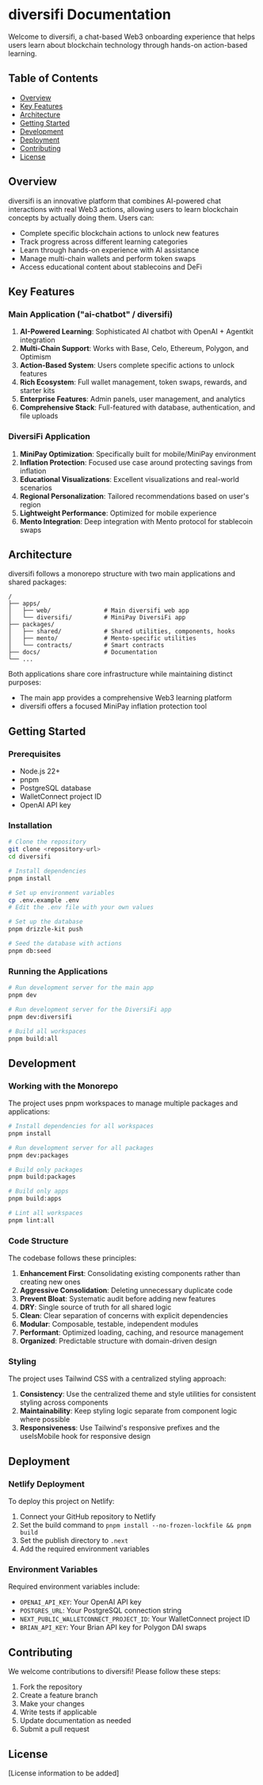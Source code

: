 # diversifi Documentation

Welcome to diversifi, a chat-based Web3 onboarding experience that helps users learn about blockchain technology through hands-on action-based learning.

## Table of Contents

- [Overview](#overview)
- [Key Features](#key-features)
- [Architecture](#architecture)
- [Getting Started](#getting-started)
- [Development](#development)
- [Deployment](#deployment)
- [Contributing](#contributing)
- [License](#license)

## Overview

diversifi is an innovative platform that combines AI-powered chat interactions with real Web3 actions, allowing users to learn blockchain concepts by actually doing them. Users can:

- Complete specific blockchain actions to unlock new features
- Track progress across different learning categories
- Learn through hands-on experience with AI assistance
- Manage multi-chain wallets and perform token swaps
- Access educational content about stablecoins and DeFi

## Key Features

### Main Application ("ai-chatbot" / diversifi)

1. **AI-Powered Learning**: Sophisticated AI chatbot with OpenAI + Agentkit integration
2. **Multi-Chain Support**: Works with Base, Celo, Ethereum, Polygon, and Optimism
3. **Action-Based System**: Users complete specific actions to unlock features
4. **Rich Ecosystem**: Full wallet management, token swaps, rewards, and starter kits
5. **Enterprise Features**: Admin panels, user management, and analytics
6. **Comprehensive Stack**: Full-featured with database, authentication, and file uploads

### DiversiFi Application

1. **MiniPay Optimization**: Specifically built for mobile/MiniPay environment
2. **Inflation Protection**: Focused use case around protecting savings from inflation
3. **Educational Visualizations**: Excellent visualizations and real-world scenarios
4. **Regional Personalization**: Tailored recommendations based on user's region
5. **Lightweight Performance**: Optimized for mobile experience
6. **Mento Integration**: Deep integration with Mento protocol for stablecoin swaps

## Architecture

diversifi follows a monorepo structure with two main applications and shared packages:

```
/
├── apps/
│   ├── web/               # Main diversifi web app
│   └── diversifi/         # MiniPay DiversiFi app
├── packages/
│   ├── shared/            # Shared utilities, components, hooks
│   ├── mento/             # Mento-specific utilities
│   └── contracts/         # Smart contracts
├── docs/                  # Documentation
└── ...
```

Both applications share core infrastructure while maintaining distinct purposes:

- The main app provides a comprehensive Web3 learning platform
- diversifi offers a focused MiniPay inflation protection tool

## Getting Started

### Prerequisites

- Node.js 22+
- pnpm
- PostgreSQL database
- WalletConnect project ID
- OpenAI API key

### Installation

```bash
# Clone the repository
git clone <repository-url>
cd diversifi

# Install dependencies
pnpm install

# Set up environment variables
cp .env.example .env
# Edit the .env file with your own values

# Set up the database
pnpm drizzle-kit push

# Seed the database with actions
pnpm db:seed
```

### Running the Applications

```bash
# Run development server for the main app
pnpm dev

# Run development server for the DiversiFi app
pnpm dev:diversifi

# Build all workspaces
pnpm build:all
```

## Development

### Working with the Monorepo

The project uses pnpm workspaces to manage multiple packages and applications:

```bash
# Install dependencies for all workspaces
pnpm install

# Run development server for all packages
pnpm dev:packages

# Build only packages
pnpm build:packages

# Build only apps
pnpm build:apps

# Lint all workspaces
pnpm lint:all
```

### Code Structure

The codebase follows these principles:

1. **Enhancement First**: Consolidating existing components rather than creating new ones
2. **Aggressive Consolidation**: Deleting unnecessary duplicate code
3. **Prevent Bloat**: Systematic audit before adding new features
4. **DRY**: Single source of truth for all shared logic
5. **Clean**: Clear separation of concerns with explicit dependencies
6. **Modular**: Composable, testable, independent modules
7. **Performant**: Optimized loading, caching, and resource management
8. **Organized**: Predictable structure with domain-driven design

### Styling

The project uses Tailwind CSS with a centralized styling approach:

1. **Consistency**: Use the centralized theme and style utilities for consistent styling across components
2. **Maintainability**: Keep styling logic separate from component logic where possible
3. **Responsiveness**: Use Tailwind's responsive prefixes and the useIsMobile hook for responsive design

## Deployment

### Netlify Deployment

To deploy this project on Netlify:

1. Connect your GitHub repository to Netlify
2. Set the build command to `pnpm install --no-frozen-lockfile && pnpm build`
3. Set the publish directory to `.next`
4. Add the required environment variables

### Environment Variables

Required environment variables include:

- `OPENAI_API_KEY`: Your OpenAI API key
- `POSTGRES_URL`: Your PostgreSQL connection string
- `NEXT_PUBLIC_WALLETCONNECT_PROJECT_ID`: Your WalletConnect project ID
- `BRIAN_API_KEY`: Your Brian API key for Polygon DAI swaps

## Contributing

We welcome contributions to diversifi! Please follow these steps:

1. Fork the repository
2. Create a feature branch
3. Make your changes
4. Write tests if applicable
5. Update documentation as needed
6. Submit a pull request

## License

[License information to be added]
